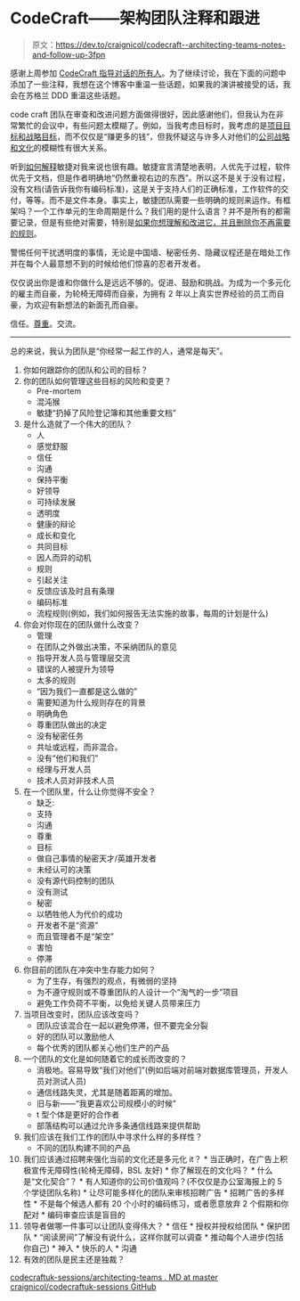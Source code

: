 # CodeCraft——架构团队注释和跟进

> 原文：<https://dev.to/craignicol/codecraft--architecting-teams-notes-and-follow-up-3fpn>

感谢上周参加 [CodeCraft 指导对话的所有人](https://dev.to/craignicol/codecraft--architecting-teams-4n2b-temp-slug-5251453)。为了继续讨论，我在下面的问题中添加了一些注释，我想在这个博客中重温一些话题，如果我的演讲被接受的话，我会在苏格兰 DDD 重温这些话题。

code craft 团队在审查和改进问题方面做得很好，因此感谢他们，但我认为在非常繁忙的会议中，有些问题太模糊了。例如，当我考虑目标时，我考虑的是[项目目标和战略目标](https://craignicol.wordpress.com/2017/08/15/the-father-dougal-trap/)，而不仅仅是“赚更多的钱”，但我怀疑这与许多人对他们的[公司战略和文化](https://craignicol.wordpress.com/2017/08/29/de-pluralisation-strategic-blinkers/)的模糊性有很大关系。

听到[如何解释](https://craignicol.wordpress.com/2011/05/16/agile-is-dead/)敏捷对我来说也很有趣。敏捷宣言清楚地表明，人优先于过程，软件优先于文档，但是作者明确地“仍然重视右边的东西”。所以这不是关于没有过程，没有文档(请告诉我你有编码标准)，这是关于支持人们的正确标准，工作软件的交付，等等。而不是文件本身。事实上，敏捷团队需要一些明确的规则来运作。有框架吗？一个工作单元的生命周期是什么？我们用的是什么语言？并不是所有的都需要记录，但是有些绝对需要，特别是[如果你想理解和改进它，并且删除你不再需要的规则](https://craignicol.wordpress.com/2017/08/11/you-have-permission-to-change/)。

警惕任何干扰透明度的事情，无论是中国墙、秘密任务、隐藏议程还是在暗处工作并在每个人最意想不到的时候给他们惊喜的忍者开发者。

仅仅说出你是谁和你做什么是远远不够的。促进、鼓励和挑战。为成为一个多元化的雇主而自豪，为轮椅无障碍而自豪，为拥有 2 年以上真实世界经验的员工而自豪，为欢迎有新想法的新面孔而自豪。

信任。[尊重](https://craignicol.wordpress.com/2015/08/25/on-respect/)。交流。

* * *

总的来说，我认为团队是“你经常一起工作的人，通常是每天”。

1.  你如何跟踪你的团队和公司的目标？
2.  你的团队如何管理这些目标的风险和变更？
    *   Pre-mortem
    *   混沌猴
    *   敏捷“扔掉了风险登记簿和其他重要文档”
3.  是什么造就了一个伟大的团队？
    *   人
    *   感觉舒服
    *   信任
    *   沟通
    *   保持平衡
    *   好领导
    *   可持续发展
    *   透明度
    *   健康的辩论
    *   成长和变化
    *   共同目标
    *   因人而异的动机
    *   规则
    *   引起关注
    *   反馈应该及时且有条理
    *   编码标准
    *   流程规则(例如，我们如何报告无法实施的故事，每周的计划是什么)
4.  你会对你现在的团队做什么改变？
    *   管理
    *   在团队之外做出决策，不采纳团队的意见
    *   指导开发人员与管理层交流
    *   错误的人被提升为领导
    *   太多的规则
    *   “因为我们一直都是这么做的”
    *   需要知道为什么规则存在的背景
    *   明确角色
    *   尊重团队做出的决定
    *   没有秘密任务
    *   共址或远程，而非混合。
    *   没有“他们和我们”
    *   经理与开发人员
    *   技术人员对非技术人员
5.  在一个团队里，什么让你觉得不安全？
    *   缺乏:
    *   支持
    *   沟通
    *   尊重
    *   目标
    *   做自己事情的秘密天才/英雄开发者
    *   未经认可的决策
    *   没有源代码控制的团队
    *   没有测试
    *   秘密
    *   以牺牲他人为代价的成功
    *   开发者不是“资源”
    *   而且管理者不是“架空”
    *   害怕
    *   停滞
6.  你目前的团队在冲突中生存能力如何？
    *   为了生存，有强烈的观点，有微弱的坚持
    *   为不遵守规则或不尊重团队的人设计一个“淘气的一步”项目
    *   避免工作负荷不平衡，以免给关键人员带来压力
7.  当项目改变时，团队应该改变吗？
    *   团队应该混合在一起以避免停滞，但不要完全分裂
    *   好的团队可以激励他人
    *   每个优秀的团队都关心他们生产的产品
8.  一个团队的文化是如何随着它的成长而改变的？
    *   消极地。容易导致“我们对他们”(例如后端对前端对数据库管理员，开发人员对测试人员)
    *   通信线路失灵，尤其是随着距离的增加。
    *   旧与新——“我更喜欢公司规模小的时候”
    *   t 型个体是更好的合作者
    *   部落结构可以通过允许多条通信线路来提供帮助
9.  我们应该在我们工作的团队中寻求什么样的多样性？
    *   不同的团队构建不同的产品
10.  我们应该通过招聘来强化当前的文化还是多元化 it？
    *   当正确时，在广告上积极宣传无障碍性(轮椅无障碍，BSL 友好)
    *   你了解现在的文化吗？
    *   什么是“文化契合”？
    *   有人知道你的公司价值观吗？(不仅仅是办公室海报上的 5 个学徒团队名称)
    *   让尽可能多样化的团队来审核招聘广告
    *   招聘广告的多样性
    *   不是每个候选人都有 20 个小时的编码练习，或者愿意放弃 2 个假期和你配对
    *   编码审查应该是盲目的
11.  领导者做哪一件事可以让团队变得伟大？
    *   信任
    *   授权并授权给团队
    *   保护团队
    *   “阅读房间”了解没有说什么，这样你就可以调查
    *   推动每个人进步(包括你自己)
    *   神入
    *   快乐的人
    *   沟通
12.  有效的团队是民主还是独裁？

[codecraftuk-sessions/architecting-teams . MD at master craignicol/codecraftuk-sessions GitHub](https://github.com/craignicol/codecraftuk-sessions/blob/master/architecting-teams.md)